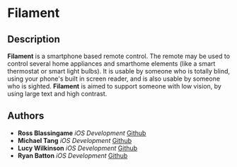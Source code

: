 # Filament

## Description
**Filament** is a smartphone based remote control. The remote may be used to control several home appliances and smarthome elements (like a smart thermostat or smart light bulbs). It is usable by someone who is totally blind, using your phone's built in screen reader, and is also usable by someone who is sighted. **Filament** is aimed to support someone with low vision, by using large text and high contrast.

## Authors
* **Ross Blassingame** *iOS Development* [Github](https://github.com/RossBlassingame)  
* **Michael Tang** *iOS Development* [Github](https://github.com/mita4829)  
* **Lucy Wilkinson** *iOS Development* [Github](https://github.com/lucywilkinson)  
* **Ryan Batton** *iOS Development* [Github](https://github.com/ryanbaten)

